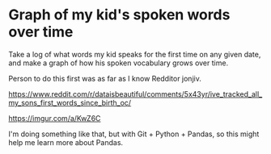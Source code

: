 Graph of my kid's spoken words over time
========================

Take a log of what words my kid speaks for the first time on any given
date, and make a graph of how his spoken vocabulary grows over time.

Person to do this first was as far as I know Redditor jonjiv.

https://www.reddit.com/r/dataisbeautiful/comments/5x43yr/ive_tracked_all_my_sons_first_words_since_birth_oc/

https://imgur.com/a/KwZ6C

I'm doing something like that, but with Git + Python + Pandas, so this
might help me learn more about Pandas.
